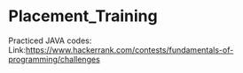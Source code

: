 # Placement_Training 
Practiced JAVA codes:
Link:https://www.hackerrank.com/contests/fundamentals-of-programming/challenges
